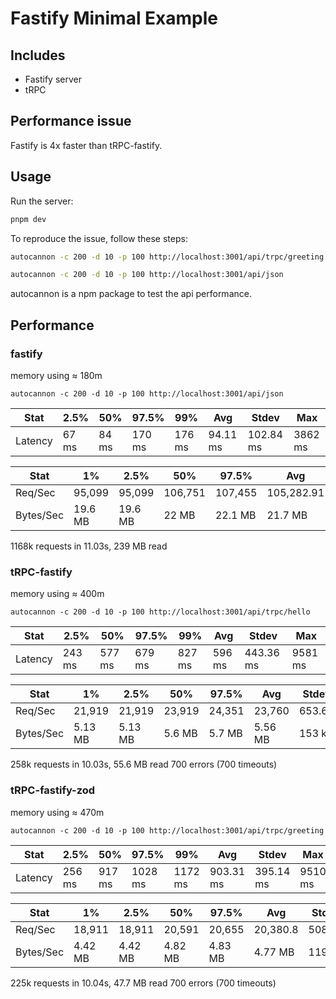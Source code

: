 # Fastify Minimal Example


## Includes

- Fastify server
- tRPC
  
## Performance issue

Fastify is 4x faster than tRPC-fastify.

## Usage

Run the server:

```bash
pnpm dev
```

To reproduce the issue, follow these steps:

```bash
autocannon -c 200 -d 10 -p 100 http://localhost:3001/api/trpc/greeting 

autocannon -c 200 -d 10 -p 100 http://localhost:3001/api/json
```

autocannon is a npm package to test the api performance.


## Performance

### fastify
memory using ≈ 180m

```
autocannon -c 200 -d 10 -p 100 http://localhost:3001/api/json
```

| Stat    | 2.5%   | 50%    | 97.5%  | 99%    | Avg     | Stdev    | Max     |
|---------|--------|--------|--------|---------|----------|---------|---------|
| Latency | 67 ms  | 84 ms  | 170 ms | 176 ms | 94.11 ms| 102.84 ms| 3862 ms |


| Stat    | 1%      | 2.5%    |50%    |97.5%  |Avg      |Stdev    |Min     |
|---------|---------|---------|---------|---------|---------|---------|---------|
| Req/Sec | 95,099 | 95,099 | 106,751 | 107,455 | 105,282.91 | 3,424.55 | 95,099 |
| Bytes/Sec | 19.6 MB | 19.6 MB | 22 MB   | 22.1 MB | 21.7 MB    | 704 kB   | 19.6 MB |


1168k requests in 11.03s, 239 MB read


### tRPC-fastify
memory using ≈ 400m

```
autocannon -c 200 -d 10 -p 100 http://localhost:3001/api/trpc/hello 
```

| Stat    | 2.5%   | 50%    | 97.5%  | 99%    | Avg     | Stdev    | Max     |
|---------|--------|--------|--------|--------|---------|----------|---------|
| Latency | 243 ms | 577 ms | 679 ms | 827 ms | 596 ms | 443.36 ms | 9581 ms |


| Stat    | 1%     | 2.5%   |50%     |97.5%   |Avg      |Stdev     |Min     |
|---------|--------|--------|--------|--------|---------|----------|---------|
| Req/Sec   | 21,919  | 21,919  | 23,919 | 24,351 | 23,760  | 653.67 | 21,906  |
| Bytes/Sec | 5.13 MB | 5.13 MB | 5.6 MB | 5.7 MB | 5.56 MB | 153 kB | 5.13 MB |

258k requests in 10.03s, 55.6 MB read
700 errors (700 timeouts)

### tRPC-fastify-zod
memory using ≈ 470m

```
autocannon -c 200 -d 10 -p 100 http://localhost:3001/api/trpc/greeting 
```

| Stat    | 2.5%   | 50%    | 97.5%  | 99%    | Avg     | Stdev    | Max     |
|---------|--------|--------|--------|--------|---------|----------|---------|
| Latency | 256 ms | 917 ms | 1028 ms | 1172 ms | 903.31 ms | 395.14 ms | 9510 ms |


| Stat    | 1%     | 2.5%   |50%     |97.5%   |Avg      |Stdev     |Min     |
|---------|--------|--------|--------|--------|---------|----------|---------|
| Req/Sec   | 18,911  | 18,911  | 20,591  | 20,655  | 20,380.8 | 508.24 | 18,900  |
| Bytes/Sec | 4.42 MB | 4.42 MB | 4.82 MB | 4.83 MB | 4.77 MB  | 119 kB | 4.42 MB |

225k requests in 10.04s, 47.7 MB read
700 errors (700 timeouts)